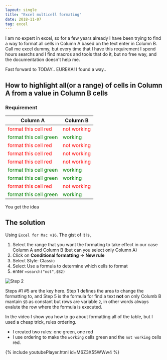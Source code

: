 ```yaml
---
layout: single
title: "Excel multicell formating"
date: 2018-11-07
tag: excel
---
```

I am no expert in excel, so for a few years already I have been trying to find a way to format all cells in Column A based on the text enter in Column B. Call me excel dummy, but every time that I have this requirement I spend hours searchs and I find macros and tools that do it, but no free way, and the documentation doesn't help me.

Fast forward to TODAY.. EUREKA! I found a way.. 

## How to highlight all(or a range) of cells in Column A from a value in Column B cells

### Requirement

| Column A | Column B |
| --- | --- |
| <font color="red">format this cell red</font>     | <font color="red">not working </font>| 
| <font color="green">format this cell green</font> | <font color="green">working </font>|
| <font color="red">format this cell red</font>     | <font color="red">not working </font>|
| <font color="red">format this cell red</font>     | <font color="red">not working </font>| 
| <font color="red">format this cell red</font>     | <font color="red">not working </font>| 
| <font color="green">format this cell green</font> | <font color="green">working </font>|
| <font color="green">format this cell green</font> | <font color="green">working </font>|
| <font color="red">format this cell red</font>     | <font color="red">not working </font>|
| <font color="green">format this cell green</font> | <font color="green">working </font>|

You get the idea

## The solution

Using `Excel for Mac v16`. The gist of it is,
1. Select the range that you want the formating to take effect in our case Column A and Column B (but can you select only Column A)
2. Click on **Conditional formatting** -> **New rule** 
3. Select Style: Classic
4. Select Use a formula to determine which cells to format
5. enter `=search("not",$B2)`

![Step 2](/blog/assets/images/posts/2018/2018-11-07_at_10.26.png)

Steps #1 #5 are the key here. Step 1 defines the area to change the formatting to, and Step 5 is the formula for find a text **not** on only Columb B mantain `$B` as constant but rows are variable `2`, in other words always evalute the row where the formula is executed.

In the video I show you how to go about formatting all of the table, but I used a cheap trick, rules ordering.
- I created two rules: one green, one red
- I use ordering to make the `working` cells green and the `not working` cells red.

{% include youtubePlayer.html id=M6Z3X55WWw4 %}

